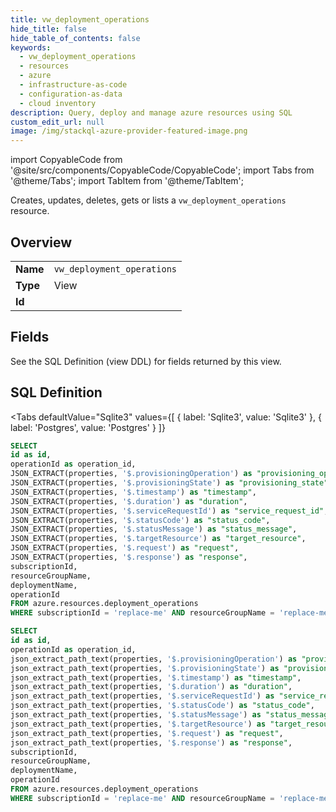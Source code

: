 ```yaml
--- 
title: vw_deployment_operations
hide_title: false
hide_table_of_contents: false
keywords:
  - vw_deployment_operations
  - resources
  - azure
  - infrastructure-as-code
  - configuration-as-data
  - cloud inventory
description: Query, deploy and manage azure resources using SQL
custom_edit_url: null
image: /img/stackql-azure-provider-featured-image.png
---
```


import CopyableCode from '@site/src/components/CopyableCode/CopyableCode';
import Tabs from '@theme/Tabs';
import TabItem from '@theme/TabItem';

Creates, updates, deletes, gets or lists a <code>vw_deployment_operations</code> resource.

## Overview
<table><tbody>
<tr><td><b>Name</b></td><td><code>vw_deployment_operations</code></td></tr>
<tr><td><b>Type</b></td><td>View</td></tr>
<tr><td><b>Id</b></td><td><CopyableCode code="azure.resources.vw_deployment_operations" /></td></tr>
</tbody></table>

## Fields

See the SQL Definition (view DDL) for fields returned by this view.

## SQL Definition

<Tabs
defaultValue="Sqlite3"
values={[
{ label: 'Sqlite3', value: 'Sqlite3' },
{ label: 'Postgres', value: 'Postgres' }
]}
>
<TabItem value="Sqlite3">

```sql
SELECT
id as id,
operationId as operation_id,
JSON_EXTRACT(properties, '$.provisioningOperation') as "provisioning_operation",
JSON_EXTRACT(properties, '$.provisioningState') as "provisioning_state",
JSON_EXTRACT(properties, '$.timestamp') as "timestamp",
JSON_EXTRACT(properties, '$.duration') as "duration",
JSON_EXTRACT(properties, '$.serviceRequestId') as "service_request_id",
JSON_EXTRACT(properties, '$.statusCode') as "status_code",
JSON_EXTRACT(properties, '$.statusMessage') as "status_message",
JSON_EXTRACT(properties, '$.targetResource') as "target_resource",
JSON_EXTRACT(properties, '$.request') as "request",
JSON_EXTRACT(properties, '$.response') as "response",
subscriptionId,
resourceGroupName,
deploymentName,
operationId
FROM azure.resources.deployment_operations
WHERE subscriptionId = 'replace-me' AND resourceGroupName = 'replace-me' AND deploymentName = 'replace-me';
```

</TabItem>
<TabItem value="Postgres">

```sql
SELECT
id as id,
operationId as operation_id,
json_extract_path_text(properties, '$.provisioningOperation') as "provisioning_operation",
json_extract_path_text(properties, '$.provisioningState') as "provisioning_state",
json_extract_path_text(properties, '$.timestamp') as "timestamp",
json_extract_path_text(properties, '$.duration') as "duration",
json_extract_path_text(properties, '$.serviceRequestId') as "service_request_id",
json_extract_path_text(properties, '$.statusCode') as "status_code",
json_extract_path_text(properties, '$.statusMessage') as "status_message",
json_extract_path_text(properties, '$.targetResource') as "target_resource",
json_extract_path_text(properties, '$.request') as "request",
json_extract_path_text(properties, '$.response') as "response",
subscriptionId,
resourceGroupName,
deploymentName,
operationId
FROM azure.resources.deployment_operations
WHERE subscriptionId = 'replace-me' AND resourceGroupName = 'replace-me' AND deploymentName = 'replace-me';
```

</TabItem>
</Tabs>
